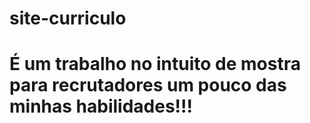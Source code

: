 # site-curriculo
 
# É um trabalho no intuito de mostra para recrutadores um pouco das minhas habilidades!!!


